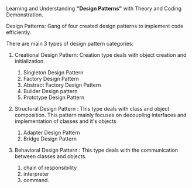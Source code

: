 Learning and Understanding **"Design Patterns"** with Theory and Coding Demonstration.

 Design Patterns: Gang of four created design patterns to implement code efficiently.

 There are main 3 types of design pattern categories:
1. Creational Design Pattern:
      Creation type deals with object creation and initialization.
    1. Singleton Design Pattern
    2. Factory Design Pattern
    3. Abstract Factory Design Pattern
    4. Builder Design pattern
    5. Prototype  Design Pattern
     

 2. Structural Design Pattern :
    This type deals with class and object composition. This pattern mainly focuses on decoupling interfaces and
    implementation of classes and it's objects
    1. Adapter Design Pattern
    2. Bridge Design Pattern
       
       
 3. Behavioral Design Pattern :
      This type deals with the communication between classes and objects.
    1. chain of responsibility
    2. interpreter
    3. command.



